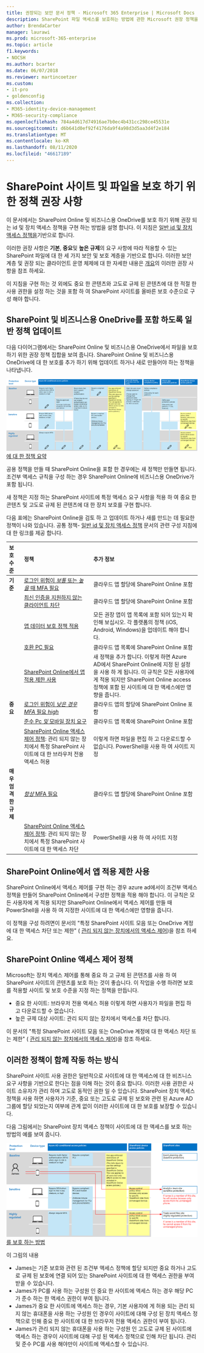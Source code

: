 ```yaml
---
title: 권장되는 보안 문서 정책 - Microsoft 365 Enterprise | Microsoft Docs
description: SharePoint 파일 액세스를 보호하는 방법에 관한 Microsoft 권장 정책을 설명합니다.
author: BrendaCarter
manager: laurawi
ms.prod: microsoft-365-enterprise
ms.topic: article
f1.keywords:
- NOCSH
ms.author: bcarter
ms.date: 06/07/2018
ms.reviewer: martincoetzer
ms.custom:
- it-pro
- goldenconfig
ms.collection:
- M365-identity-device-management
- M365-security-compliance
ms.openlocfilehash: 784a4d617d74916ae7b0ec4b431cc298ce45531e
ms.sourcegitcommit: d6b641d0ef92f4176da9f4a98d3d5aa3d4f2e184
ms.translationtype: MT
ms.contentlocale: ko-KR
ms.lasthandoff: 08/11/2020
ms.locfileid: "46617189"
---
```

# <a name="policy-recommendations-for-securing-sharepoint-sites-and-files"></a>SharePoint 사이트 및 파일을 보호 하기 위한 정책 권장 사항

이 문서에서는 SharePoint Online 및 비즈니스용 OneDrive를 보호 하기 위해 권장 되는 id 및 장치 액세스 정책을 구현 하는 방법을 설명 합니다. 이 지침은 [일반 id 및 장치 액세스 정책을](identity-access-policies.md)기반으로 합니다.

이러한 권장 사항은 **기본**, **중요**및 **높은 규제**의 요구 사항에 따라 적용할 수 있는 SharePoint 파일에 대 한 세 가지 보안 및 보호 계층을 기반으로 합니다. 이러한 보안 계층 및 권장 되는 클라이언트 운영 체제에 대 한 자세한 내용은 [개요](microsoft-365-policies-configurations.md)의 이러한 권장 사항을 참조 하세요.

이 지침을 구현 하는 것 외에도 중요 한 콘텐츠와 고도로 규제 된 콘텐츠에 대 한 적절 한 사용 권한을 설정 하는 것을 포함 하 여 SharePoint 사이트를 올바른 보호 수준으로 구성 해야 합니다.

## <a name="updating-common-policies-to-include-sharepoint-and-onedrive-for-business"></a>SharePoint 및 비즈니스용 OneDrive를 포함 하도록 일반 정책 업데이트

다음 다이어그램에서는 SharePoint Online 및 비즈니스용 OneDrive에서 파일을 보호 하기 위한 권장 정책 집합을 보여 줍니다. SharePoint Online 및 비즈니스용 OneDrive에 대 한 보호를 추가 하기 위해 업데이트 하거나 새로 만들어야 하는 정책을 나타냅니다.

[![SharePoint Online 및 OneDrive ](../media/identity-access-ruleset-sharepoint.png) 에 대 한 정책 요약](../media/identity-access-ruleset-sharepoint.png#lightbox)

공용 정책을 만들 때 SharePoint Online을 포함 한 경우에는 새 정책만 만들면 됩니다. 조건부 액세스 규칙을 구성 하는 경우 SharePoint Online에 비즈니스용 OneDrive가 포함 됩니다.

새 정책은 지정 하는 SharePoint 사이트에 특정 액세스 요구 사항을 적용 하 여 중요 한 콘텐츠 및 고도로 규제 된 콘텐츠에 대 한 장치 보호를 구현 합니다.

다음 표에는 SharePoint Online을 검토 하 고 업데이트 하거나 새를 만드는 데 필요한 정책이 나와 있습니다. 공통 정책- [일반 id 및 장치 액세스 정책](identity-access-policies.md) 문서의 관련 구성 지침에 대 한 링크를 제공 합니다.

|보호 수준|정책|추가 정보|
|:---------------|:-------|:----------------|
|**기준**|[로그인 위험이 *보통* 또는 *높을* 때 MFA 필요](identity-access-policies.md#require-mfa-based-on-sign-in-risk)|클라우드 앱 할당에 SharePoint Online 포함|
|        |[최신 인증을 지원하지 않는 클라이언트 차단](identity-access-policies.md#block-clients-that-dont-support-modern-authentication)|클라우드 앱 할당에 SharePoint Online 포함|
|        |[앱 데이터 보호 정책 적용](identity-access-policies.md#apply-app-data-protection-policies)|모든 권장 앱이 앱 목록에 포함 되어 있는지 확인해 보십시오. 각 플랫폼의 정책 (iOS, Android, Windows)을 업데이트 해야 합니다.|
|        |[호환 PC 필요](identity-access-policies.md#require-compliant-pcs-but-not-compliant-phones-and-tablets)|클라우드 앱 목록에 SharePoint Online 포함|
|        |[SharePoint Online에서 앱 적용 제한 사용](#use-app-enforced-restrictions-in-sharepoint-online)|새 정책을 추가 합니다. 이렇게 하면 Azure AD에서 SharePoint Online에 지정 된 설정을 사용 하 게 됩니다. 이 규칙은 모든 사용자에 게 적용 되지만 SharePoint Online access 정책에 포함 된 사이트에 대 한 액세스에만 영향을 줍니다.|
|**중요**|[로그인 위험이 *낮은* *경우 MFA* 필요 *high*](identity-access-policies.md#require-mfa-based-on-sign-in-risk)|클라우드 앱의 할당에 SharePoint Online 포함|
|         |[준수 Pc *및* 모바일 장치 요구](identity-access-policies.md#require-compliant-pcs-and-mobile-devices)|클라우드 앱 목록에 SharePoint Online 포함|
||[SharePoint Online 액세스 제어 정책](#sharepoint-online-access-control-policies): 관리 되지 않는 장치에서 특정 SharePoint 사이트에 대 한 브라우저 전용 액세스 허용|이렇게 하면 파일을 편집 하 고 다운로드할 수 없습니다. PowerShell을 사용 하 여 사이트 지정|
|**매우 엄격한 규제**|[*항상* MFA 필요](identity-access-policies.md#require-mfa-based-on-sign-in-risk)|클라우드 앱 할당에 SharePoint Online 포함|
||[SharePoint Online 액세스 제어 정책](#use-app-enforced-restrictions-in-sharepoint-online): 관리 되지 않는 장치에서 특정 SharePoint 사이트에 대 한 액세스 차단|PowerShell을 사용 하 여 사이트 지정|

## <a name="use-app-enforced-restrictions-in-sharepoint-online"></a>SharePoint Online에서 앱 적용 제한 사용

SharePoint Online에서 액세스 제어를 구현 하는 경우 azure ad에서이 조건부 액세스 정책을 만들어 SharePoint Online에서 구성한 정책을 적용 해야 합니다. 이 규칙은 모든 사용자에 게 적용 되지만 SharePoint Online에서 액세스 제어를 만들 때 PowerShell을 사용 하 여 지정한 사이트에 대 한 액세스에만 영향을 줍니다.

이 정책을 구성 하려면이 문서의 "특정 SharePoint 사이트 모음 또는 OneDrive 계정에 대 한 액세스 차단 또는 제한" ( [관리 되지 않는 장치에서의 액세스 제어](https://docs.microsoft.com/sharepoint/control-access-from-unmanaged-devices))을 참조 하세요.

## <a name="sharepoint-online-access-control-policies"></a>SharePoint Online 액세스 제어 정책

Microsoft는 장치 액세스 제어를 통해 중요 하 고 규제 된 콘텐츠를 사용 하 여 SharePoint 사이트의 콘텐츠를 보호 하는 것이 좋습니다. 이 작업을 수행 하려면 보호를 적용할 사이트 및 보호 수준을 지정 하는 정책을 만듭니다.

- 중요 한 사이트: 브라우저 전용 액세스 허용 이렇게 하면 사용자가 파일을 편집 하 고 다운로드할 수 없습니다.
- 높은 규제 대상 사이트: 관리 되지 않는 장치에서 액세스를 차단 합니다.

이 문서의 "특정 SharePoint 사이트 모음 또는 OneDrive 계정에 대 한 액세스 차단 또는 제한" ( [관리 되지 않는 장치에서의 액세스 제어](https://docs.microsoft.com/sharepoint/control-access-from-unmanaged-devices))을 참조 하세요.

## <a name="how-these-policies-work-together"></a>이러한 정책이 함께 작동 하는 방식

SharePoint 사이트 사용 권한은 일반적으로 사이트에 대 한 액세스에 대 한 비즈니스 요구 사항을 기반으로 한다는 점을 이해 하는 것이 중요 합니다. 이러한 사용 권한은 사이트 소유자가 관리 하며 고도로 동적인 권한 일 수 있습니다. SharePoint 장치 액세스 정책을 사용 하면 사용자가 기준, 중요 또는 고도로 규제 된 보호와 관련 된 Azure AD 그룹에 할당 되었는지 여부에 관계 없이 이러한 사이트에 대 한 보호를 보장할 수 있습니다.

다음 그림에서는 SharePoint 장치 액세스 정책이 사이트에 대 한 액세스를 보호 하는 방법의 예를 보여 줍니다.

[![SharePoint 장치 액세스 정책에서 사이트 ](../media/SharePoint-rules-scenario.png) 를 보호 하는 방법](../media/SharePoint-rules-scenario.png#lightbox)

이 그림의 내용

- James는 기준 보호와 관련 된 조건부 액세스 정책에 할당 되지만 중요 하거나 고도로 규제 된 보호에 연결 되어 있는 SharePoint 사이트에 대 한 액세스 권한을 부여 받을 수 있습니다.
- James가 PC를 사용 하는 구성원 인 중요 한 사이트에 액세스 하는 경우 해당 PC가 준수 하는 한 액세스 권한이 부여 됩니다.
- James가 중요 한 사이트에 액세스 하는 경우, 기본 사용자에 게 허용 되는 관리 되지 않는 휴대폰을 사용 하는 구성원 인 경우이 사이트에 대해 구성 된 장치 액세스 정책으로 인해 중요 한 사이트에 대 한 브라우저 전용 액세스 권한이 부여 됩니다.
- James가 관리 되지 않는 휴대폰을 사용 하는 구성원 인 고도로 규제 된 사이트에 액세스 하는 경우이 사이트에 대해 구성 된 액세스 정책으로 인해 차단 됩니다. 관리 및 준수 PC를 사용 해야만이 사이트에 액세스할 수 있습니다.



